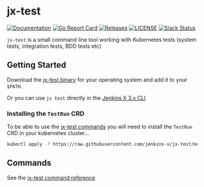 # jx-test

[![Documentation](https://godoc.org/github.com/jenkins-x/jx-test?status.svg)](https://pkg.go.dev/mod/github.com/jenkins-x/jx-test)
[![Go Report Card](https://goreportcard.com/badge/github.com/jenkins-x/jx-test)](https://goreportcard.com/report/github.com/jenkins-x/jx-test)
[![Releases](https://img.shields.io/github/release-pre/jenkins-x/jx-test.svg)](https://github.com/jenkins-x/jx-test/releases)
[![LICENSE](https://img.shields.io/github/license/jenkins-x/jx-test.svg)](https://github.com/jenkins-x/jx-test/blob/master/LICENSE)
[![Slack Status](https://img.shields.io/badge/slack-join_chat-white.svg?logo=slack&style=social)](https://slack.k8s.io/)

`jx-test` is a small command line tool working with Kubernetes tests (system tests, integration tests, BDD tests etc)

## Getting Started

Download the [jx-test binary](https://github.com/jenkins-x/jx-test/releases) for your operating system and add it to your `$PATH`.

Or you can use `jx test` directly in the [Jenkins X 3.x CLI](https://github.com/jenkins-x/jx-cli)


### Installing the `TestRun` CRD

To be able to use the [jx-test commands](https://github.com/jenkins-x/jx-test/blob/master/docs/cmd/jx-test.md) you will need to install the `TestRun` CRD in your kubernetes cluster...

```bash 
kubectl apply -f https://raw.githubusercontent.com/jenkins-x/jx-test/master/crds/test-crd.yaml
```

## Commands

See the [jx-test command reference](https://github.com/jenkins-x/jx-test/blob/master/docs/cmd/jx-test.md)